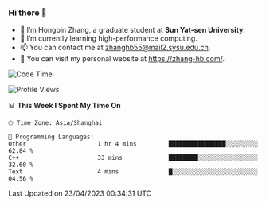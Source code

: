 ### Hi there 👋

- 🔭 I’m Hongbin Zhang, a graduate student at **Sun Yat-sen University**.
- 🌱 I’m currently learning high-performance computing.
- 📫 You can contact me at zhanghb55@mail2.sysu.edu.cn.
- 👀 You can visit my personal website at https://zhang-hb.com/.

<!--START_SECTION:waka-->
![Code Time](http://img.shields.io/badge/Code%20Time-171%20hrs%2058%20mins-blue)

![Profile Views](http://img.shields.io/badge/Profile%20Views-1-blue)

📊 **This Week I Spent My Time On** 

```text
🕑︎ Time Zone: Asia/Shanghai

💬 Programming Languages: 
Other                    1 hr 4 mins         ████████████████░░░░░░░░░   62.84 % 
C++                      33 mins             ████████░░░░░░░░░░░░░░░░░   32.60 % 
Text                     4 mins              █░░░░░░░░░░░░░░░░░░░░░░░░   04.56 % 
```


 Last Updated on 23/04/2023 00:34:31 UTC
<!--END_SECTION:waka-->